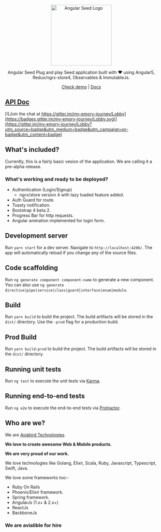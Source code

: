 <p align="center">
  <a href="https://ng-ngrx-seed.firebaseapp.com/" target='_blank'>
    <img alt="Angular Seed Logo" title="AngularSeed Logo" src="https://res.cloudinary.com/aviabird/image/upload/v1510377563/angular-seed/logo.png" width="200">
  </a>
</p>

<p align="center">
  Angular Seed Plug and play Seed application built with ❤️  using Angular5, Redux/ngrx-store4, Observables & ImmutableJs.
</p>

<p align="center">
  <a href="https://ng-ngrx-seed.firebaseapp.com/" target='_blank'>Check demo</a> | <a href="https://aviabird.github.io/angular-seed/" target="_blank">Docs </a>
</p>

## [API Doc](https://documenter.getpostman.com/view/1691659/angular-seed/77mY1dq)

[![Join the chat at https://gitter.im/my-emory-journey/Lobby](https://badges.gitter.im/my-emory-journey/Lobby.svg)](https://gitter.im/my-emory-journey/Lobby?utm_source=badge&utm_medium=badge&utm_campaign=pr-badge&utm_content=badge)

## What's included?
Currently, this is a fairly basic vesion of the application. We are calling it a pre-alpha release.

### What's working and ready to be deployed?
* Authentication (Login/Signup)
  * ngrx/store version 4 with lazy loaded feature added.
* Auth Guard for route.
* Toasty notification.
* Bootstrap 4 beta 2.
* Progress Bar for http requests.
* Angular animation implemented for login form.

## Development server

Run `yarn start` for a dev server. Navigate to `http://localhost:4200/`. The app will automatically reload if you change any of the source files.

## Code scaffolding

Run `ng generate component component-name` to generate a new component. You can also use `ng generate directive|pipe|service|class|guard|interface|enum|module`.

## Build

Run `yarn build` to build the project. The build artifacts will be stored in the `dist/` directory. Use the `-prod` flag for a production build.

## Prod Build
Run `yarn build:prod` to build the project. The build artifacts will be stored in the `dist/` directory.

## Running unit tests

Run `ng test` to execute the unit tests via [Karma](https://karma-runner.github.io).

## Running end-to-end tests

Run `ng e2e` to execute the end-to-end tests via [Protractor](http://www.protractortest.org/).

## Who are we?

We are [Aviabird Technologies](https://aviabird.com).

__We love to create awesome Web & Mobile products.__

__We are very proud of our work.__

We love technologies like Golang, Elixir, Scala, Ruby, Javascript, Typescript, Swift, Java.

We love some frameworks too:-
* Ruby On Rails
* Phoenix/Elixir framework.
* Spring framework.
* AngularJs (1.x+ & 2.x+)
* ReactJs
* BackboneJs

### We are avialible for hire
